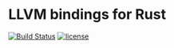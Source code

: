 # LLVM bindings for Rust

[![Build Status](https://travis-ci.com/dylanmckay/llvm-rs.svg?token=yjrpKtNnXqa4h6sV1BQh&branch=master)](https://travis-ci.com/dylanmckay/llvm-rs)
[![license](https://img.shields.io/github/license/dylanmckay/llvm-rs.svg)]()
